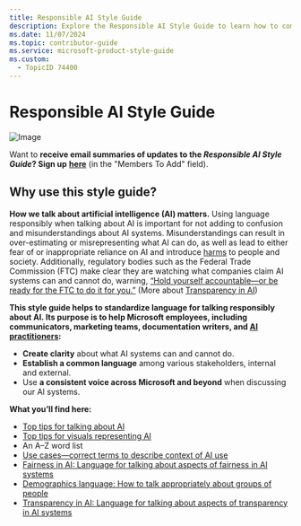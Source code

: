 ```yaml
---
title: Responsible AI Style Guide
description: Explore the Responsible AI Style Guide to learn how to communicate about AI systems responsibly. This guide helps Microsoft employees and stakeholders use consistent language, ensuring clarity and transparency in AI discussions.
ms.date: 11/07/2024
ms.topic: contributor-guide
ms.service: microsoft-product-style-guide
ms.custom:
  - TopicID 74400
---
```



# Responsible AI Style Guide

![Image](~/media/1198439789.png)

Want to **receive email summaries of updates to the _Responsible AI Style Guide_? Sign up** [**here**](https://idweb.microsoft.com/IdentityManagement/aspx/groups/MyDLs.aspx?popupFromClipboard=https%3A%2F%2Fidweb.microsoft.com%2Fidentitymanagement%2Faspx%2FGroups%2FEditGroup.aspx%3Fid%3D1a0f9360-e03c-4c02-a3ca-4a11676fc03b%26UOCInitialTabName%3DGroupingMembers) (in the "Members To Add" field).

## Why use this style guide?

**How we talk about artificial intelligence (AI) matters.** Using language responsibly when talking about AI is important for not adding to confusion and misunderstandings about AI systems. Misunderstandings can result in over-estimating or misrepresenting what AI can do, as well as lead to either fear of or inappropriate reliance on AI and introduce [harms](~\responsible-ai-style-guide\a-z-word-list\h\harms.md) to people and society. Additionally, regulatory bodies such as the Federal Trade Commission (FTC) make clear they are watching what companies claim AI systems can and cannot do, warning, [“Hold yourself accountable—or be ready for the FTC to do it for you.”](https://www.ftc.gov/business-guidance/blog/2021/04/aiming-truth-fairness-equity-your-companys-use-ai) (More about [Transparency in AI](~\responsible-ai-style-guide\transparency\transparency-in-ai.md))

**This style guide helps to standardize language for talking responsibly about AI. Its purpose is to help Microsoft employees, including communicators, marketing teams, documentation writers, and [AI practitioners](~\responsible-ai-style-guide\a-z-word-list\a\ai-practitioner.md):**

- **Create clarity** about what AI systems can and cannot do.
- **Establish a common language** among various stakeholders, internal and external.
- Use **a consistent voice across Microsoft and beyond** when discussing our AI systems.

**What you’ll find here:**

- [Top tips for talking about AI](~\responsible-ai-style-guide\top-tips\top-tips-for-talking-about-ai.md)
- [Top tips for visuals representing AI](~\responsible-ai-style-guide\top-tips-for-visuals-representing-ai.md)
- An A–Z word list
- [Use cases—correct terms to describe context of AI use](~\responsible-ai-style-guide\uses-ai-terms\uses-of-aiterms-for-categories-of-ai-use.md)
- [Fairness in AI: Language for talking about aspects of fairness in AI systems](~\responsible-ai-style-guide\fairness\fairness-in-ai.md)
- [Demographics language: How to talk appropriately about groups of people](~\responsible-ai-style-guide\fairness\demographics-language\demographics-language-how-to-talk-about-groups-of-people.md)
- [Transparency in AI: Language for talking about aspects of transparency in AI systems](~\responsible-ai-style-guide\transparency\transparency-in-ai.md)